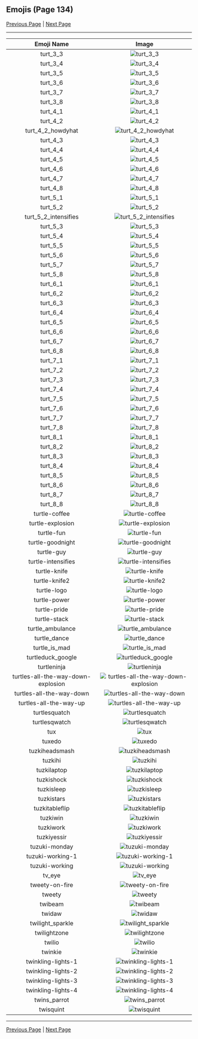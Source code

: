 
## Emojis (Page 134)

[Previous Page](/docs/hc/page-t-0133.md)
  | [Next Page](/docs/hc/page-t-0135.md)

<hr />

|Emoji Name|Image|
| :-: | :-: |
|turt_3_3| ![turt_3_3](/emojis/hc/turt_3_3.png)|
|turt_3_4| ![turt_3_4](/emojis/hc/turt_3_4.png)|
|turt_3_5| ![turt_3_5](/emojis/hc/turt_3_5.png)|
|turt_3_6| ![turt_3_6](/emojis/hc/turt_3_6.png)|
|turt_3_7| ![turt_3_7](/emojis/hc/turt_3_7.png)|
|turt_3_8| ![turt_3_8](/emojis/hc/turt_3_8.png)|
|turt_4_1| ![turt_4_1](/emojis/hc/turt_4_1.png)|
|turt_4_2| ![turt_4_2](/emojis/hc/turt_4_2.png)|
|turt_4_2_howdyhat| ![turt_4_2_howdyhat](/emojis/hc/turt_4_2_howdyhat.png)|
|turt_4_3| ![turt_4_3](/emojis/hc/turt_4_3.png)|
|turt_4_4| ![turt_4_4](/emojis/hc/turt_4_4.png)|
|turt_4_5| ![turt_4_5](/emojis/hc/turt_4_5.png)|
|turt_4_6| ![turt_4_6](/emojis/hc/turt_4_6.png)|
|turt_4_7| ![turt_4_7](/emojis/hc/turt_4_7.png)|
|turt_4_8| ![turt_4_8](/emojis/hc/turt_4_8.png)|
|turt_5_1| ![turt_5_1](/emojis/hc/turt_5_1.png)|
|turt_5_2| ![turt_5_2](/emojis/hc/turt_5_2.png)|
|turt_5_2_intensifies| ![turt_5_2_intensifies](/emojis/hc/turt_5_2_intensifies.gif)|
|turt_5_3| ![turt_5_3](/emojis/hc/turt_5_3.png)|
|turt_5_4| ![turt_5_4](/emojis/hc/turt_5_4.png)|
|turt_5_5| ![turt_5_5](/emojis/hc/turt_5_5.png)|
|turt_5_6| ![turt_5_6](/emojis/hc/turt_5_6.png)|
|turt_5_7| ![turt_5_7](/emojis/hc/turt_5_7.png)|
|turt_5_8| ![turt_5_8](/emojis/hc/turt_5_8.png)|
|turt_6_1| ![turt_6_1](/emojis/hc/turt_6_1.png)|
|turt_6_2| ![turt_6_2](/emojis/hc/turt_6_2.png)|
|turt_6_3| ![turt_6_3](/emojis/hc/turt_6_3.png)|
|turt_6_4| ![turt_6_4](/emojis/hc/turt_6_4.png)|
|turt_6_5| ![turt_6_5](/emojis/hc/turt_6_5.png)|
|turt_6_6| ![turt_6_6](/emojis/hc/turt_6_6.png)|
|turt_6_7| ![turt_6_7](/emojis/hc/turt_6_7.png)|
|turt_6_8| ![turt_6_8](/emojis/hc/turt_6_8.png)|
|turt_7_1| ![turt_7_1](/emojis/hc/turt_7_1.png)|
|turt_7_2| ![turt_7_2](/emojis/hc/turt_7_2.png)|
|turt_7_3| ![turt_7_3](/emojis/hc/turt_7_3.png)|
|turt_7_4| ![turt_7_4](/emojis/hc/turt_7_4.png)|
|turt_7_5| ![turt_7_5](/emojis/hc/turt_7_5.png)|
|turt_7_6| ![turt_7_6](/emojis/hc/turt_7_6.png)|
|turt_7_7| ![turt_7_7](/emojis/hc/turt_7_7.png)|
|turt_7_8| ![turt_7_8](/emojis/hc/turt_7_8.png)|
|turt_8_1| ![turt_8_1](/emojis/hc/turt_8_1.png)|
|turt_8_2| ![turt_8_2](/emojis/hc/turt_8_2.png)|
|turt_8_3| ![turt_8_3](/emojis/hc/turt_8_3.png)|
|turt_8_4| ![turt_8_4](/emojis/hc/turt_8_4.png)|
|turt_8_5| ![turt_8_5](/emojis/hc/turt_8_5.png)|
|turt_8_6| ![turt_8_6](/emojis/hc/turt_8_6.png)|
|turt_8_7| ![turt_8_7](/emojis/hc/turt_8_7.png)|
|turt_8_8| ![turt_8_8](/emojis/hc/turt_8_8.png)|
|turtle-coffee| ![turtle-coffee](/emojis/hc/turtle-coffee.gif)|
|turtle-explosion| ![turtle-explosion](/emojis/hc/turtle-explosion.gif)|
|turtle-fun| ![turtle-fun](/emojis/hc/turtle-fun.png)|
|turtle-goodnight| ![turtle-goodnight](/emojis/hc/turtle-goodnight.png)|
|turtle-guy| ![turtle-guy](/emojis/hc/turtle-guy.png)|
|turtle-intensifies| ![turtle-intensifies](/emojis/hc/turtle-intensifies.gif)|
|turtle-knife| ![turtle-knife](/emojis/hc/turtle-knife.png)|
|turtle-knife2| ![turtle-knife2](/emojis/hc/turtle-knife2.png)|
|turtle-logo| ![turtle-logo](/emojis/hc/turtle-logo.png)|
|turtle-power| ![turtle-power](/emojis/hc/turtle-power.png)|
|turtle-pride| ![turtle-pride](/emojis/hc/turtle-pride.png)|
|turtle-stack| ![turtle-stack](/emojis/hc/turtle-stack.png)|
|turtle_ambulance| ![turtle_ambulance](/emojis/hc/turtle_ambulance.png)|
|turtle_dance| ![turtle_dance](/emojis/hc/turtle_dance.gif)|
|turtle_is_mad| ![turtle_is_mad](/emojis/hc/turtle_is_mad.png)|
|turtleduck_google| ![turtleduck_google](/emojis/hc/turtleduck_google.png)|
|turtleninja| ![turtleninja](/emojis/hc/turtleninja.jpg)|
|turtles-all-the-way-down-explosion| ![turtles-all-the-way-down-explosion](/emojis/hc/turtles-all-the-way-down-explosion.gif)|
|turtles-all-the-way-down| ![turtles-all-the-way-down](/emojis/hc/turtles-all-the-way-down.gif)|
|turtles-all-the-way-up| ![turtles-all-the-way-up](/emojis/hc/turtles-all-the-way-up.gif)|
|turtlesquatch| ![turtlesquatch](/emojis/hc/turtlesquatch.gif)|
|turtlesqwatch| ![turtlesqwatch](/emojis/hc/turtlesqwatch.gif)|
|tux| ![tux](/emojis/hc/tux.png)|
|tuxedo| ![tuxedo](/emojis/hc/tuxedo.png)|
|tuzkiheadsmash| ![tuzkiheadsmash](/emojis/hc/tuzkiheadsmash.gif)|
|tuzkihi| ![tuzkihi](/emojis/hc/tuzkihi.gif)|
|tuzkilaptop| ![tuzkilaptop](/emojis/hc/tuzkilaptop.gif)|
|tuzkishock| ![tuzkishock](/emojis/hc/tuzkishock.gif)|
|tuzkisleep| ![tuzkisleep](/emojis/hc/tuzkisleep.gif)|
|tuzkistars| ![tuzkistars](/emojis/hc/tuzkistars.gif)|
|tuzkitableflip| ![tuzkitableflip](/emojis/hc/tuzkitableflip.gif)|
|tuzkiwin| ![tuzkiwin](/emojis/hc/tuzkiwin.gif)|
|tuzkiwork| ![tuzkiwork](/emojis/hc/tuzkiwork.gif)|
|tuzkiyessir| ![tuzkiyessir](/emojis/hc/tuzkiyessir.gif)|
|tuzuki-monday| ![tuzuki-monday](/emojis/hc/tuzuki-monday.gif)|
|tuzuki-working-1| ![tuzuki-working-1](/emojis/hc/tuzuki-working-1.gif)|
|tuzuki-working| ![tuzuki-working](/emojis/hc/tuzuki-working.gif)|
|tv_eye| ![tv_eye](/emojis/hc/tv_eye.png)|
|tweety-on-fire| ![tweety-on-fire](/emojis/hc/tweety-on-fire.gif)|
|tweety| ![tweety](/emojis/hc/tweety.gif)|
|twibeam| ![twibeam](/emojis/hc/twibeam.png)|
|twidaw| ![twidaw](/emojis/hc/twidaw.png)|
|twilight_sparkle| ![twilight_sparkle](/emojis/hc/twilight_sparkle.gif)|
|twilightzone| ![twilightzone](/emojis/hc/twilightzone.png)|
|twilio| ![twilio](/emojis/hc/twilio.png)|
|twinkie| ![twinkie](/emojis/hc/twinkie.jpg)|
|twinkling-lights-1| ![twinkling-lights-1](/emojis/hc/twinkling-lights-1.gif)|
|twinkling-lights-2| ![twinkling-lights-2](/emojis/hc/twinkling-lights-2.gif)|
|twinkling-lights-3| ![twinkling-lights-3](/emojis/hc/twinkling-lights-3.gif)|
|twinkling-lights-4| ![twinkling-lights-4](/emojis/hc/twinkling-lights-4.gif)|
|twins_parrot| ![twins_parrot](/emojis/hc/twins_parrot.gif)|
|twisquint| ![twisquint](/emojis/hc/twisquint.png)|

<hr/>

[Previous Page](/docs/hc/page-t-0133.md)
  | [Next Page](/docs/hc/page-t-0135.md)